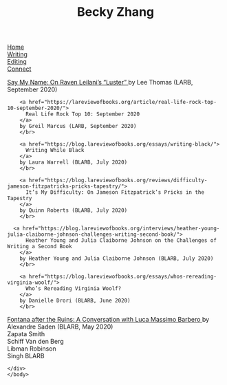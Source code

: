 <head>
  <meta charset='UTF-8'/>
  <title>Writing</title>
  <link rel='stylesheet' href='styles.css'/>
</head>

<body>
  <header>
    <h1>Becky Zhang</h1>
  </header>

  <div class ="main">
    <sidebar>
      <div class="button"><a href='index.md'>Home</a></div>
      <div class="button"><a href='writing.md'>Writing</a></div>
      <div class="button"><a href='editing.md'>Editing</a></div>
      <div class="button"><a href='connect.md'>Connect</a></div>
    </sidebar>

  <div class="page">
    <p class = "link">

<a href="https://lareviewofbooks.org/article/say-my-name-on-raven-leilanis-luster/">
          Say My Name: On Raven Leilani’s “Luster”
        </a>
        by Lee Thomas (LARB, September 2020)
        </br>

        <a href="https://lareviewofbooks.org/article/real-life-rock-top-10-september-2020/">
          Real Life Rock Top 10: September 2020
        </a>
        by Greil Marcus (LARB, September 2020)
        </br>

        <a href="https://blog.lareviewofbooks.org/essays/writing-black/">
          Writing While Black
        </a>
        by Laura Warrell (BLARB, July 2020)
        </br>

        <a href="https://blog.lareviewofbooks.org/reviews/difficulty-jameson-fitzpatricks-pricks-tapestry/">
          It’s My Difficulty: On Jameson Fitzpatrick’s Pricks in the Tapestry
        </a>
        by Quinn Roberts (BLARB, July 2020)
        </br>

      <a href="https://blog.lareviewofbooks.org/interviews/heather-young-julia-claiborne-johnson-challenges-writing-second-book/">
          Heather Young and Julia Claiborne Johnson on the Challenges of Writing a Second Book
        </a>
        by Heather Young and Julia Claiborne Johnson (BLARB, July 2020)
        </br>

        <a href="https://blog.lareviewofbooks.org/essays/whos-rereading-virginia-woolf/">
          Who’s Rereading Virginia Woolf?
        </a>
        by Danielle Drori (BLARB, June 2020)
        </br>

<a href="https://blog.lareviewofbooks.org/interviews/fontana-ruins-conversation-luca-massimo-barbero/">
          Fontana after the Ruins: A Conversation with Luca Massimo Barbero
        </a>
        by Alexandre Saden (BLARB, May 2020)
        </br>
        Zapata Smith
        </br>
        Schiff Van den Berg
        </br>
        Libman Robinson
        </br>
        Singh BLARB
      </p>

    </div>
    </body>
